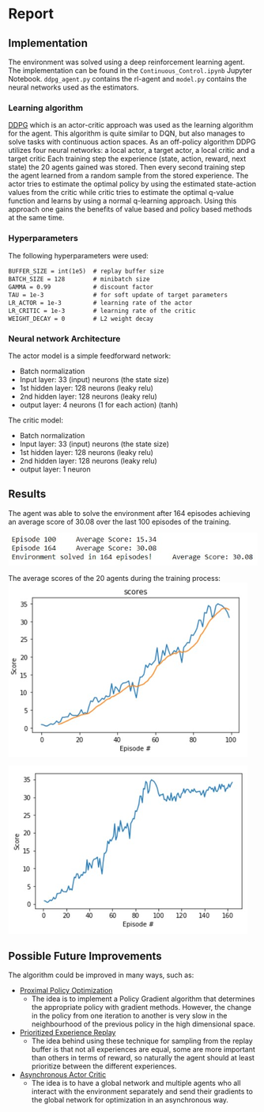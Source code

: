 # Report

## Implementation
The environment was solved using a deep reinforcement learning agent. The implementation can be found in the `Continuous_Control.ipynb` Jupyter Notebook.
`ddpg_agent.py` contains the rl-agent and `model.py` contains the neural networks used as the estimators. 

### Learning algorithm
[DDPG](https://arxiv.org/abs/1509.02971) which is an actor-critic approach was used as the learning algorithm for the agent.
This algorithm is quite similar to DQN, but also manages to solve tasks with continuous action spaces. As an off-policy algorithm
DDPG utilizes four neural networks: a local actor, a target actor, a local critic and a target critic
Each training step the experience (state, action, reward, next state) the 20 agents gained was stored.
Then every second training step the agent learned from a random sample from the stored experience. The actor tries to estimate the
optimal policy by using the estimated state-action values from the critic while critic tries to estimate the optimal q-value function
and learns by using a normal q-learning approach. Using this approach one gains the benefits of value based and policy based
methods at the same time.

### Hyperparameters
The following hyperparameters were used:
```
BUFFER_SIZE = int(1e5)  # replay buffer size
BATCH_SIZE = 128        # minibatch size
GAMMA = 0.99            # discount factor
TAU = 1e-3              # for soft update of target parameters
LR_ACTOR = 1e-3         # learning rate of the actor
LR_CRITIC = 1e-3        # learning rate of the critic
WEIGHT_DECAY = 0        # L2 weight decay
```

### Neural network Architecture
The actor model is a simple feedforward network:
* Batch normalization
* Input layer: 33 (input) neurons (the state size)
* 1st hidden layer: 128 neurons (leaky relu)
* 2nd hidden layer: 128 neurons (leaky relu)
* output layer: 4 neurons (1 for each action) (tanh)

The critic model:
* Batch normalization
* Input layer: 33 (input) neurons (the state size)
* 1st hidden layer: 128 neurons (leaky relu)
* 2nd hidden layer: 128 neurons (leaky relu)
* output layer: 1 neuron

## Results
The agent was able to solve the environment after 164 episodes achieving an average score of 30.08 over the last 100 episodes
of the training.

![Training Logs](/assets/training_log.jpg)

The average scores of the 20 agents during the training process:
![Scores over last 100 episodes](/assets/Scores_over_last_100_episodes.jpg)

![Scores over all 164 episodes](/assets/Scores_over_all_164_episodes.jpg)

## Possible Future Improvements
The algorithm could be improved in many ways, such as:

- [Proximal Policy Optimization](https://arxiv.org/abs/1707.06347)
  - The idea is to implement a Policy Gradient algorithm that determines the appropriate policy with gradient methods. However, the change in the policy from one iteration to another is very slow in the neighbourhood of the previous policy in the high dimensional space.
- [Prioritized Experience Replay](https://arxiv.org/abs/1511.05952)
  - The idea behind using these technique for sampling from the replay buffer is that not all experiences are equal, some are more important than others in terms of reward, so naturally the agent should at least prioritize between the different experiences.
- [Asynchronous Actor Critic](https://medium.com/emergent-future/simple-reinforcement-learning-with-tensorflow-part-8-asynchronous-actor-critic-agents-a3c-c88f72a5e9f2)
  - The idea is to have a global network and multiple agents who all interact with the environment separately and send their gradients to the global network for optimization in an asynchronous way.
